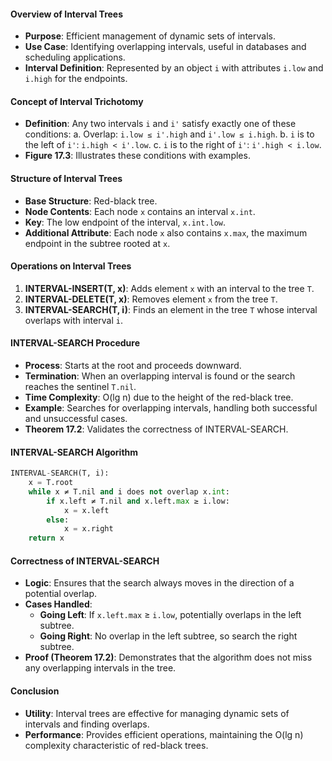 #### Overview of Interval Trees
- **Purpose**: Efficient management of dynamic sets of intervals.
- **Use Case**: Identifying overlapping intervals, useful in databases and scheduling applications.
- **Interval Definition**: Represented by an object `i` with attributes `i.low` and `i.high` for the endpoints.

#### Concept of Interval Trichotomy
- **Definition**: Any two intervals `i` and `i'` satisfy exactly one of these conditions:
  a. Overlap: `i.low ≤ i'.high` and `i'.low ≤ i.high`.
  b. `i` is to the left of `i'`: `i.high < i'.low`.
  c. `i` is to the right of `i'`: `i'.high < i.low`.
- **Figure 17.3**: Illustrates these conditions with examples.

#### Structure of Interval Trees
- **Base Structure**: Red-black tree.
- **Node Contents**: Each node `x` contains an interval `x.int`.
- **Key**: The low endpoint of the interval, `x.int.low`.
- **Additional Attribute**: Each node `x` also contains `x.max`, the maximum endpoint in the subtree rooted at `x`.

#### Operations on Interval Trees
1. **INTERVAL-INSERT(T, x)**: Adds element `x` with an interval to the tree `T`.
2. **INTERVAL-DELETE(T, x)**: Removes element `x` from the tree `T`.
3. **INTERVAL-SEARCH(T, i)**: Finds an element in the tree `T` whose interval overlaps with interval `i`.

#### INTERVAL-SEARCH Procedure
- **Process**: Starts at the root and proceeds downward.
- **Termination**: When an overlapping interval is found or the search reaches the sentinel `T.nil`.
- **Time Complexity**: O(lg n) due to the height of the red-black tree.
- **Example**: Searches for overlapping intervals, handling both successful and unsuccessful cases.
- **Theorem 17.2**: Validates the correctness of INTERVAL-SEARCH.

#### INTERVAL-SEARCH Algorithm
```python
INTERVAL-SEARCH(T, i):
    x = T.root
    while x ≠ T.nil and i does not overlap x.int:
        if x.left ≠ T.nil and x.left.max ≥ i.low:
            x = x.left
        else:
            x = x.right
    return x
```

#### Correctness of INTERVAL-SEARCH
- **Logic**: Ensures that the search always moves in the direction of a potential overlap.
- **Cases Handled**:
  - **Going Left**: If `x.left.max` ≥ `i.low`, potentially overlaps in the left subtree.
  - **Going Right**: No overlap in the left subtree, so search the right subtree.
- **Proof (Theorem 17.2)**: Demonstrates that the algorithm does not miss any overlapping intervals in the tree.

#### Conclusion
- **Utility**: Interval trees are effective for managing dynamic sets of intervals and finding overlaps.
- **Performance**: Provides efficient operations, maintaining the O(lg n) complexity characteristic of red-black trees.